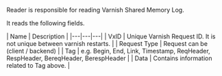 Reader is responsible for reading Varnish Shared Memory Log.

It reads the following fields.

| Name  | Description  |
|---|---|---|
| VxID  | Unique Varnish Request ID. It is not unique between varnish restarts.  |
| Request Type  | Request can be (client / backend)  |
| Tag  |  e.g. Begin, End, Link, Timestamp, ReqHeader, RespHeader, BereqHeader, BerespHeader |
| Data  | Contains information related to Tag above.  |
